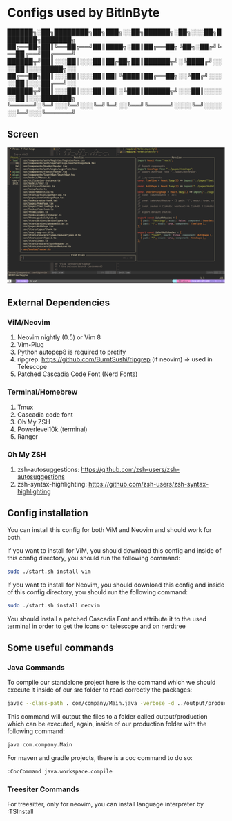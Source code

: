 # Configs used by BitInByte

██████╗░██╗████████╗██╗███╗░░██╗██████╗░██╗░░░██╗████████╗███████╗
██╔══██╗██║╚══██╔══╝██║████╗░██║██╔══██╗╚██╗░██╔╝╚══██╔══╝██╔════╝
██████╦╝██║░░░██║░░░██║██╔██╗██║██████╦╝░╚████╔╝░░░░██║░░░█████╗░░
██╔══██╗██║░░░██║░░░██║██║╚████║██╔══██╗░░╚██╔╝░░░░░██║░░░██╔══╝░░
██████╦╝██║░░░██║░░░██║██║░╚███║██████╦╝░░░██║░░░░░░██║░░░███████╗
╚═════╝░╚═╝░░░╚═╝░░░╚═╝╚═╝░░╚══╝╚═════╝░░░░╚═╝░░░░░░╚═╝░░░╚══════╝

## Screen

![BitInByte IDE](workflow.png)

## External Dependencies

### ViM/Neovim

1. Neovim nightly (0.5) or Vim 8
2. Vim-Plug
3. Python autopep8 is required to pretify
4. ripgrep: https://github.com/BurntSushi/ripgrep (if neovim) => used in Telescope
5. Patched Cascadia Code Font (Nerd Fonts)

### Terminal/Homebrew

1. Tmux
2. Cascadia code font
3. Oh My ZSH
4. Powerlevel10k (terminal)
5. Ranger

### Oh My ZSH

1. zsh-autosuggestions: https://github.com/zsh-users/zsh-autosuggestions
2. zsh-syntax-highlighting: https://github.com/zsh-users/zsh-syntax-highlighting

## Config installation

You can install this config for both ViM and Neovim and should work for both.

If you want to install for ViM, you should download this config and inside of this config directory, you should run the following command:

```zsh
sudo ./start.sh install vim
```

If you want to install for Neovim, you should download this config and inside of this config directory, you should run the following command:

```zsh
sudo ./start.sh install neovim
```

You should install a patched Cascadia Font and attribute it to the used terminal in order to get the icons on telescope and on nerdtree

## Some useful commands

### Java Commands

To compile our standalone project here is the command which we should execute it inside of our src folder to read correctly the packages:

```zsh
javac --class-path . com/company/Main.java -verbose -d ../output/production/
```

This command will output the files to a folder called output/production which can be executed, again, inside of our production folder with the following command:

```zsh
java com.company.Main
```

For maven and gradle projects, there is a coc command to do so:

```zsh
:CocCommand java.workspace.compile
```

### Treesiter Commands

For treesitter, only for neovim, you can install language interpreter by :TSInstall <language>
